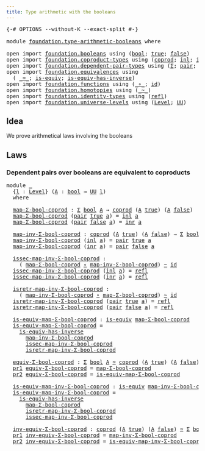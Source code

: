 ```yaml
---
title: Type arithmetic with the booleans
---
```


<pre class="Agda"><a id="59" class="Symbol">{-#</a> <a id="63" class="Keyword">OPTIONS</a> <a id="71" class="Pragma">--without-K</a> <a id="83" class="Pragma">--exact-split</a> <a id="97" class="Symbol">#-}</a>

<a id="102" class="Keyword">module</a> <a id="109" href="foundation.type-arithmetic-booleans.html" class="Module">foundation.type-arithmetic-booleans</a> <a id="145" class="Keyword">where</a>

<a id="152" class="Keyword">open</a> <a id="157" class="Keyword">import</a> <a id="164" href="foundation.booleans.html" class="Module">foundation.booleans</a> <a id="184" class="Keyword">using</a> <a id="190" class="Symbol">(</a><a id="191" href="foundation.booleans.html#1184" class="Datatype">bool</a><a id="195" class="Symbol">;</a> <a id="197" href="foundation.booleans.html#1208" class="InductiveConstructor">true</a><a id="201" class="Symbol">;</a> <a id="203" href="foundation.booleans.html#1213" class="InductiveConstructor">false</a><a id="208" class="Symbol">)</a>
<a id="210" class="Keyword">open</a> <a id="215" class="Keyword">import</a> <a id="222" href="foundation.coproduct-types.html" class="Module">foundation.coproduct-types</a> <a id="249" class="Keyword">using</a> <a id="255" class="Symbol">(</a><a id="256" href="foundation.coproduct-types.html#1182" class="Datatype">coprod</a><a id="262" class="Symbol">;</a> <a id="264" href="foundation.coproduct-types.html#1253" class="InductiveConstructor">inl</a><a id="267" class="Symbol">;</a> <a id="269" href="foundation.coproduct-types.html#1276" class="InductiveConstructor">inr</a><a id="272" class="Symbol">)</a>
<a id="274" class="Keyword">open</a> <a id="279" class="Keyword">import</a> <a id="286" href="foundation.dependent-pair-types.html" class="Module">foundation.dependent-pair-types</a> <a id="318" class="Keyword">using</a> <a id="324" class="Symbol">(</a><a id="325" href="foundation-core.dependent-pair-types.html#515" class="Record">Σ</a><a id="326" class="Symbol">;</a> <a id="328" href="foundation-core.dependent-pair-types.html#588" class="InductiveConstructor">pair</a><a id="332" class="Symbol">;</a> <a id="334" href="foundation-core.dependent-pair-types.html#605" class="Field">pr1</a><a id="337" class="Symbol">;</a> <a id="339" href="foundation-core.dependent-pair-types.html#617" class="Field">pr2</a><a id="342" class="Symbol">)</a>
<a id="344" class="Keyword">open</a> <a id="349" class="Keyword">import</a> <a id="356" href="foundation.equivalences.html" class="Module">foundation.equivalences</a> <a id="380" class="Keyword">using</a>
  <a id="388" class="Symbol">(</a> <a id="390" href="foundation-core.equivalences.html#1621" class="Function Operator">_≃_</a><a id="393" class="Symbol">;</a> <a id="395" href="foundation-core.equivalences.html#1556" class="Function">is-equiv</a><a id="403" class="Symbol">;</a> <a id="405" href="foundation-core.equivalences.html#3013" class="Function">is-equiv-has-inverse</a><a id="425" class="Symbol">)</a>
<a id="427" class="Keyword">open</a> <a id="432" class="Keyword">import</a> <a id="439" href="foundation.functions.html" class="Module">foundation.functions</a> <a id="460" class="Keyword">using</a> <a id="466" class="Symbol">(</a><a id="467" href="foundation-core.functions.html#420" class="Function Operator">_∘_</a><a id="470" class="Symbol">;</a> <a id="472" href="foundation-core.functions.html#322" class="Function">id</a><a id="474" class="Symbol">)</a>
<a id="476" class="Keyword">open</a> <a id="481" class="Keyword">import</a> <a id="488" href="foundation.homotopies.html" class="Module">foundation.homotopies</a> <a id="510" class="Keyword">using</a> <a id="516" class="Symbol">(</a><a id="517" href="foundation-core.homotopies.html#627" class="Function Operator">_~_</a><a id="520" class="Symbol">)</a>
<a id="522" class="Keyword">open</a> <a id="527" class="Keyword">import</a> <a id="534" href="foundation.identity-types.html" class="Module">foundation.identity-types</a> <a id="560" class="Keyword">using</a> <a id="566" class="Symbol">(</a><a id="567" href="foundation-core.identity-types.html#1820" class="InductiveConstructor">refl</a><a id="571" class="Symbol">)</a>
<a id="573" class="Keyword">open</a> <a id="578" class="Keyword">import</a> <a id="585" href="foundation.universe-levels.html" class="Module">foundation.universe-levels</a> <a id="612" class="Keyword">using</a> <a id="618" class="Symbol">(</a><a id="619" href="Agda.Primitive.html#597" class="Postulate">Level</a><a id="624" class="Symbol">;</a> <a id="626" href="foundation-core.universe-levels.html#235" class="Primitive">UU</a><a id="628" class="Symbol">)</a>
</pre>
## Idea

We prove arithmetical laws involving the booleans

## Laws

### Dependent pairs over booleans are equivalent to coproducts

<pre class="Agda"><a id="776" class="Keyword">module</a> <a id="783" href="foundation.type-arithmetic-booleans.html#783" class="Module">_</a>
  <a id="787" class="Symbol">{</a><a id="788" href="foundation.type-arithmetic-booleans.html#788" class="Bound">l</a> <a id="790" class="Symbol">:</a> <a id="792" href="Agda.Primitive.html#597" class="Postulate">Level</a><a id="797" class="Symbol">}</a> <a id="799" class="Symbol">(</a><a id="800" href="foundation.type-arithmetic-booleans.html#800" class="Bound">A</a> <a id="802" class="Symbol">:</a> <a id="804" href="foundation.booleans.html#1184" class="Datatype">bool</a> <a id="809" class="Symbol">→</a> <a id="811" href="foundation-core.universe-levels.html#235" class="Primitive">UU</a> <a id="814" href="foundation.type-arithmetic-booleans.html#788" class="Bound">l</a><a id="815" class="Symbol">)</a>
  <a id="819" class="Keyword">where</a>

  <a id="828" href="foundation.type-arithmetic-booleans.html#828" class="Function">map-Σ-bool-coprod</a> <a id="846" class="Symbol">:</a> <a id="848" href="foundation-core.dependent-pair-types.html#515" class="Record">Σ</a> <a id="850" href="foundation.booleans.html#1184" class="Datatype">bool</a> <a id="855" href="foundation.type-arithmetic-booleans.html#800" class="Bound">A</a> <a id="857" class="Symbol">→</a> <a id="859" href="foundation.coproduct-types.html#1182" class="Datatype">coprod</a> <a id="866" class="Symbol">(</a><a id="867" href="foundation.type-arithmetic-booleans.html#800" class="Bound">A</a> <a id="869" href="foundation.booleans.html#1208" class="InductiveConstructor">true</a><a id="873" class="Symbol">)</a> <a id="875" class="Symbol">(</a><a id="876" href="foundation.type-arithmetic-booleans.html#800" class="Bound">A</a> <a id="878" href="foundation.booleans.html#1213" class="InductiveConstructor">false</a><a id="883" class="Symbol">)</a>
  <a id="887" href="foundation.type-arithmetic-booleans.html#828" class="Function">map-Σ-bool-coprod</a> <a id="905" class="Symbol">(</a><a id="906" href="foundation-core.dependent-pair-types.html#588" class="InductiveConstructor">pair</a> <a id="911" href="foundation.booleans.html#1208" class="InductiveConstructor">true</a> <a id="916" href="foundation.type-arithmetic-booleans.html#916" class="Bound">a</a><a id="917" class="Symbol">)</a> <a id="919" class="Symbol">=</a> <a id="921" href="foundation.coproduct-types.html#1253" class="InductiveConstructor">inl</a> <a id="925" href="foundation.type-arithmetic-booleans.html#916" class="Bound">a</a>
  <a id="929" href="foundation.type-arithmetic-booleans.html#828" class="Function">map-Σ-bool-coprod</a> <a id="947" class="Symbol">(</a><a id="948" href="foundation-core.dependent-pair-types.html#588" class="InductiveConstructor">pair</a> <a id="953" href="foundation.booleans.html#1213" class="InductiveConstructor">false</a> <a id="959" href="foundation.type-arithmetic-booleans.html#959" class="Bound">a</a><a id="960" class="Symbol">)</a> <a id="962" class="Symbol">=</a> <a id="964" href="foundation.coproduct-types.html#1276" class="InductiveConstructor">inr</a> <a id="968" href="foundation.type-arithmetic-booleans.html#959" class="Bound">a</a>

  <a id="973" href="foundation.type-arithmetic-booleans.html#973" class="Function">map-inv-Σ-bool-coprod</a> <a id="995" class="Symbol">:</a> <a id="997" href="foundation.coproduct-types.html#1182" class="Datatype">coprod</a> <a id="1004" class="Symbol">(</a><a id="1005" href="foundation.type-arithmetic-booleans.html#800" class="Bound">A</a> <a id="1007" href="foundation.booleans.html#1208" class="InductiveConstructor">true</a><a id="1011" class="Symbol">)</a> <a id="1013" class="Symbol">(</a><a id="1014" href="foundation.type-arithmetic-booleans.html#800" class="Bound">A</a> <a id="1016" href="foundation.booleans.html#1213" class="InductiveConstructor">false</a><a id="1021" class="Symbol">)</a> <a id="1023" class="Symbol">→</a> <a id="1025" href="foundation-core.dependent-pair-types.html#515" class="Record">Σ</a> <a id="1027" href="foundation.booleans.html#1184" class="Datatype">bool</a> <a id="1032" href="foundation.type-arithmetic-booleans.html#800" class="Bound">A</a>
  <a id="1036" href="foundation.type-arithmetic-booleans.html#973" class="Function">map-inv-Σ-bool-coprod</a> <a id="1058" class="Symbol">(</a><a id="1059" href="foundation.coproduct-types.html#1253" class="InductiveConstructor">inl</a> <a id="1063" href="foundation.type-arithmetic-booleans.html#1063" class="Bound">a</a><a id="1064" class="Symbol">)</a> <a id="1066" class="Symbol">=</a> <a id="1068" href="foundation-core.dependent-pair-types.html#588" class="InductiveConstructor">pair</a> <a id="1073" href="foundation.booleans.html#1208" class="InductiveConstructor">true</a> <a id="1078" href="foundation.type-arithmetic-booleans.html#1063" class="Bound">a</a>
  <a id="1082" href="foundation.type-arithmetic-booleans.html#973" class="Function">map-inv-Σ-bool-coprod</a> <a id="1104" class="Symbol">(</a><a id="1105" href="foundation.coproduct-types.html#1276" class="InductiveConstructor">inr</a> <a id="1109" href="foundation.type-arithmetic-booleans.html#1109" class="Bound">a</a><a id="1110" class="Symbol">)</a> <a id="1112" class="Symbol">=</a> <a id="1114" href="foundation-core.dependent-pair-types.html#588" class="InductiveConstructor">pair</a> <a id="1119" href="foundation.booleans.html#1213" class="InductiveConstructor">false</a> <a id="1125" href="foundation.type-arithmetic-booleans.html#1109" class="Bound">a</a>

  <a id="1130" href="foundation.type-arithmetic-booleans.html#1130" class="Function">issec-map-inv-Σ-bool-coprod</a> <a id="1158" class="Symbol">:</a>
    <a id="1164" class="Symbol">(</a> <a id="1166" href="foundation.type-arithmetic-booleans.html#828" class="Function">map-Σ-bool-coprod</a> <a id="1184" href="foundation-core.functions.html#420" class="Function Operator">∘</a> <a id="1186" href="foundation.type-arithmetic-booleans.html#973" class="Function">map-inv-Σ-bool-coprod</a><a id="1207" class="Symbol">)</a> <a id="1209" href="foundation-core.homotopies.html#627" class="Function Operator">~</a> <a id="1211" href="foundation-core.functions.html#322" class="Function">id</a>
  <a id="1216" href="foundation.type-arithmetic-booleans.html#1130" class="Function">issec-map-inv-Σ-bool-coprod</a> <a id="1244" class="Symbol">(</a><a id="1245" href="foundation.coproduct-types.html#1253" class="InductiveConstructor">inl</a> <a id="1249" href="foundation.type-arithmetic-booleans.html#1249" class="Bound">a</a><a id="1250" class="Symbol">)</a> <a id="1252" class="Symbol">=</a> <a id="1254" href="foundation-core.identity-types.html#1820" class="InductiveConstructor">refl</a>
  <a id="1261" href="foundation.type-arithmetic-booleans.html#1130" class="Function">issec-map-inv-Σ-bool-coprod</a> <a id="1289" class="Symbol">(</a><a id="1290" href="foundation.coproduct-types.html#1276" class="InductiveConstructor">inr</a> <a id="1294" href="foundation.type-arithmetic-booleans.html#1294" class="Bound">a</a><a id="1295" class="Symbol">)</a> <a id="1297" class="Symbol">=</a> <a id="1299" href="foundation-core.identity-types.html#1820" class="InductiveConstructor">refl</a>

  <a id="1307" href="foundation.type-arithmetic-booleans.html#1307" class="Function">isretr-map-inv-Σ-bool-coprod</a> <a id="1336" class="Symbol">:</a>
    <a id="1342" class="Symbol">(</a> <a id="1344" href="foundation.type-arithmetic-booleans.html#973" class="Function">map-inv-Σ-bool-coprod</a> <a id="1366" href="foundation-core.functions.html#420" class="Function Operator">∘</a> <a id="1368" href="foundation.type-arithmetic-booleans.html#828" class="Function">map-Σ-bool-coprod</a><a id="1385" class="Symbol">)</a> <a id="1387" href="foundation-core.homotopies.html#627" class="Function Operator">~</a> <a id="1389" href="foundation-core.functions.html#322" class="Function">id</a>
  <a id="1394" href="foundation.type-arithmetic-booleans.html#1307" class="Function">isretr-map-inv-Σ-bool-coprod</a> <a id="1423" class="Symbol">(</a><a id="1424" href="foundation-core.dependent-pair-types.html#588" class="InductiveConstructor">pair</a> <a id="1429" href="foundation.booleans.html#1208" class="InductiveConstructor">true</a> <a id="1434" href="foundation.type-arithmetic-booleans.html#1434" class="Bound">a</a><a id="1435" class="Symbol">)</a> <a id="1437" class="Symbol">=</a> <a id="1439" href="foundation-core.identity-types.html#1820" class="InductiveConstructor">refl</a>
  <a id="1446" href="foundation.type-arithmetic-booleans.html#1307" class="Function">isretr-map-inv-Σ-bool-coprod</a> <a id="1475" class="Symbol">(</a><a id="1476" href="foundation-core.dependent-pair-types.html#588" class="InductiveConstructor">pair</a> <a id="1481" href="foundation.booleans.html#1213" class="InductiveConstructor">false</a> <a id="1487" href="foundation.type-arithmetic-booleans.html#1487" class="Bound">a</a><a id="1488" class="Symbol">)</a> <a id="1490" class="Symbol">=</a> <a id="1492" href="foundation-core.identity-types.html#1820" class="InductiveConstructor">refl</a>

  <a id="1500" href="foundation.type-arithmetic-booleans.html#1500" class="Function">is-equiv-map-Σ-bool-coprod</a> <a id="1527" class="Symbol">:</a> <a id="1529" href="foundation-core.equivalences.html#1556" class="Function">is-equiv</a> <a id="1538" href="foundation.type-arithmetic-booleans.html#828" class="Function">map-Σ-bool-coprod</a>
  <a id="1558" href="foundation.type-arithmetic-booleans.html#1500" class="Function">is-equiv-map-Σ-bool-coprod</a> <a id="1585" class="Symbol">=</a>
    <a id="1591" href="foundation-core.equivalences.html#3013" class="Function">is-equiv-has-inverse</a>
      <a id="1618" href="foundation.type-arithmetic-booleans.html#973" class="Function">map-inv-Σ-bool-coprod</a>
      <a id="1646" href="foundation.type-arithmetic-booleans.html#1130" class="Function">issec-map-inv-Σ-bool-coprod</a>
      <a id="1680" href="foundation.type-arithmetic-booleans.html#1307" class="Function">isretr-map-inv-Σ-bool-coprod</a>

  <a id="1712" href="foundation.type-arithmetic-booleans.html#1712" class="Function">equiv-Σ-bool-coprod</a> <a id="1732" class="Symbol">:</a> <a id="1734" href="foundation-core.dependent-pair-types.html#515" class="Record">Σ</a> <a id="1736" href="foundation.booleans.html#1184" class="Datatype">bool</a> <a id="1741" href="foundation.type-arithmetic-booleans.html#800" class="Bound">A</a> <a id="1743" href="foundation-core.equivalences.html#1621" class="Function Operator">≃</a> <a id="1745" href="foundation.coproduct-types.html#1182" class="Datatype">coprod</a> <a id="1752" class="Symbol">(</a><a id="1753" href="foundation.type-arithmetic-booleans.html#800" class="Bound">A</a> <a id="1755" href="foundation.booleans.html#1208" class="InductiveConstructor">true</a><a id="1759" class="Symbol">)</a> <a id="1761" class="Symbol">(</a><a id="1762" href="foundation.type-arithmetic-booleans.html#800" class="Bound">A</a> <a id="1764" href="foundation.booleans.html#1213" class="InductiveConstructor">false</a><a id="1769" class="Symbol">)</a>
  <a id="1773" href="foundation-core.dependent-pair-types.html#605" class="Field">pr1</a> <a id="1777" href="foundation.type-arithmetic-booleans.html#1712" class="Function">equiv-Σ-bool-coprod</a> <a id="1797" class="Symbol">=</a> <a id="1799" href="foundation.type-arithmetic-booleans.html#828" class="Function">map-Σ-bool-coprod</a>
  <a id="1819" href="foundation-core.dependent-pair-types.html#617" class="Field">pr2</a> <a id="1823" href="foundation.type-arithmetic-booleans.html#1712" class="Function">equiv-Σ-bool-coprod</a> <a id="1843" class="Symbol">=</a> <a id="1845" href="foundation.type-arithmetic-booleans.html#1500" class="Function">is-equiv-map-Σ-bool-coprod</a>

  <a id="1875" href="foundation.type-arithmetic-booleans.html#1875" class="Function">is-equiv-map-inv-Σ-bool-coprod</a> <a id="1906" class="Symbol">:</a> <a id="1908" href="foundation-core.equivalences.html#1556" class="Function">is-equiv</a> <a id="1917" href="foundation.type-arithmetic-booleans.html#973" class="Function">map-inv-Σ-bool-coprod</a>
  <a id="1941" href="foundation.type-arithmetic-booleans.html#1875" class="Function">is-equiv-map-inv-Σ-bool-coprod</a> <a id="1972" class="Symbol">=</a>
    <a id="1978" href="foundation-core.equivalences.html#3013" class="Function">is-equiv-has-inverse</a>
      <a id="2005" href="foundation.type-arithmetic-booleans.html#828" class="Function">map-Σ-bool-coprod</a>
      <a id="2029" href="foundation.type-arithmetic-booleans.html#1307" class="Function">isretr-map-inv-Σ-bool-coprod</a>
      <a id="2064" href="foundation.type-arithmetic-booleans.html#1130" class="Function">issec-map-inv-Σ-bool-coprod</a>

  <a id="2095" href="foundation.type-arithmetic-booleans.html#2095" class="Function">inv-equiv-Σ-bool-coprod</a> <a id="2119" class="Symbol">:</a> <a id="2121" href="foundation.coproduct-types.html#1182" class="Datatype">coprod</a> <a id="2128" class="Symbol">(</a><a id="2129" href="foundation.type-arithmetic-booleans.html#800" class="Bound">A</a> <a id="2131" href="foundation.booleans.html#1208" class="InductiveConstructor">true</a><a id="2135" class="Symbol">)</a> <a id="2137" class="Symbol">(</a><a id="2138" href="foundation.type-arithmetic-booleans.html#800" class="Bound">A</a> <a id="2140" href="foundation.booleans.html#1213" class="InductiveConstructor">false</a><a id="2145" class="Symbol">)</a> <a id="2147" href="foundation-core.equivalences.html#1621" class="Function Operator">≃</a> <a id="2149" href="foundation-core.dependent-pair-types.html#515" class="Record">Σ</a> <a id="2151" href="foundation.booleans.html#1184" class="Datatype">bool</a> <a id="2156" href="foundation.type-arithmetic-booleans.html#800" class="Bound">A</a>
  <a id="2160" href="foundation-core.dependent-pair-types.html#605" class="Field">pr1</a> <a id="2164" href="foundation.type-arithmetic-booleans.html#2095" class="Function">inv-equiv-Σ-bool-coprod</a> <a id="2188" class="Symbol">=</a> <a id="2190" href="foundation.type-arithmetic-booleans.html#973" class="Function">map-inv-Σ-bool-coprod</a>
  <a id="2214" href="foundation-core.dependent-pair-types.html#617" class="Field">pr2</a> <a id="2218" href="foundation.type-arithmetic-booleans.html#2095" class="Function">inv-equiv-Σ-bool-coprod</a> <a id="2242" class="Symbol">=</a> <a id="2244" href="foundation.type-arithmetic-booleans.html#1875" class="Function">is-equiv-map-inv-Σ-bool-coprod</a>
</pre>